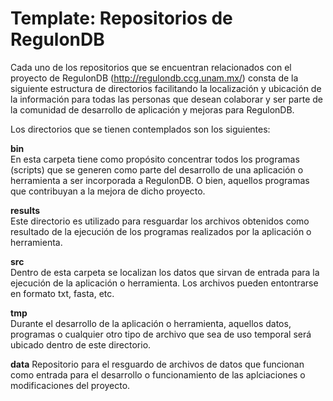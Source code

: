 # Template: Repositorios de RegulonDB

Cada uno de los repositorios que se encuentran relacionados con el proyecto de RegulonDB (http://regulondb.ccg.unam.mx/) consta de la siguiente estructura de directorios facilitando la localización y ubicación de la información para todas las personas que desean colaborar y ser parte de la comunidad de desarrollo de aplicación y mejoras para RegulonDB.

Los directorios que se tienen contemplados son los siguientes:

  **bin**  
    En esta carpeta tiene como propósito concentrar todos los programas (scripts) que se generen como parte del desarrollo de una aplicación o herramienta a ser incorporada a RegulonDB. O bien, aquellos programas que contribuyan a la mejora de dicho proyecto.

  **results**  
    Este directorio es utilizado para resguardar los archivos obtenidos como resultado de la ejecución de los programas realizados por la aplicación o herramienta.

  **src**  
    Dentro de esta carpeta se localizan los datos que sirvan de entrada para la ejecución de la aplicación o herramienta. Los archivos pueden entontrarse en formato txt, fasta, etc. 
  
  **tmp**  
    Durante el desarrollo de la aplicación o herramienta, aquellos datos, programas o cualquier otro tipo de archivo que sea de uso temporal será ubicado dentro de este directorio. 
    
  **data**
    Repositorio para el resguardo de archivos de datos que funcionan como entrada para el desarrollo o funcionamiento de las aplciaciones o modificaciones del proyecto.
